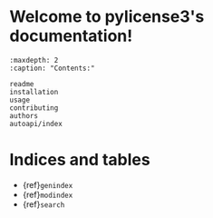 # Welcome to pylicense3's documentation!

```{toctree}
:maxdepth: 2
:caption: "Contents:"

readme
installation
usage
contributing
authors
autoapi/index

```

# Indices and tables

* {ref}`genindex`
* {ref}`modindex`
* {ref}`search`
